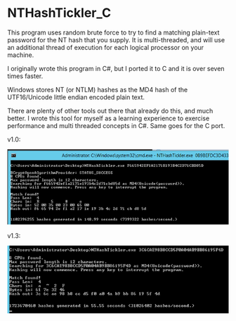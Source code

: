 NTHashTickler_C
===============

This program uses random brute force to try to find a matching plain-text password for the NT hash that you supply. It is multi-threaded, and will use an additional thread of execution for each logical processor on your machine.

I originally wrote this program in C#, but I ported it to C and it is over seven times faster.

Windows stores NT (or NTLM) hashes as the MD4 hash of the UTF16/Unicode little endian encoded plain text.

There are plenty of other tools out there that already do this, and much better. I wrote this tool for myself as a learning
experience to exercise performance and multi threaded concepts in C#. Same goes for the C port.

v1.0:

![Screenshot](./screen1.png)

v1.3:

![Screenshot](./screen2.png)